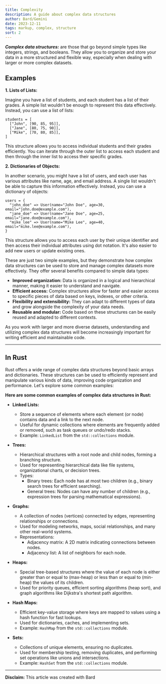 ```yaml
---
title: Complexity
description: A guide about complex data structures
author: Bard/Gemini
date: 2023-12-11
tags: markup, complex, structure
sort: 2
---
```



***Complex data structures:*** are those that go beyond simple types like integers, strings, and booleans. They allow you to organize and store your data in a more structured and flexible way, especially when dealing with larger or more complex datasets.


## Examples

**1. Lists of Lists:**

Imagine you have a list of students, and each student has a list of their grades. A simple list wouldn't be enough to represent this data effectively. Instead, you can use a list of lists:

```
students = [
  ["John", [90, 85, 95]],
  ["Jane", [80, 75, 90]],
  ["Mike", [70, 80, 85]],
]
```

This structure allows you to access individual students and their grades efficiently. You can iterate through the outer list to access each student and then through the inner list to access their specific grades.

**2. Dictionaries of Objects:**

In another scenario, you might have a list of users, and each user has various attributes like name, age, and email address. A single list wouldn't be able to capture this information effectively. Instead, you can use a dictionary of objects:

```
users = {
  "john_doe" => User(name="John Doe", age=30, email="john.doe@example.com"),
  "jane_doe" => User(name="Jane Doe", age=25, email="jane.doe@example.com"),
  "mike_lee" => User(name="Mike Lee", age=40, email="mike.lee@example.com"),
}
```

This structure allows you to access each user by their unique identifier and then access their individual attributes using dot notation. It's also easier to add new users or update existing ones.

These are just two simple examples, but they demonstrate how complex data structures can be used to store and manage complex datasets more effectively. They offer several benefits compared to simple data types:

* **Improved organization:** Data is organized in a logical and hierarchical manner, making it easier to understand and navigate.
* **Efficient access:** Complex structures allow for faster and easier access to specific pieces of data based on keys, indexes, or other criteria.
* **Flexibility and extensibility:** They can adapt to different types of data and grow alongside the complexity of your data needs.
* **Reusable and modular:** Code based on these structures can be easily reused and adapted to different contexts.

As you work with larger and more diverse datasets, understanding and utilizing complex data structures will become increasingly important for writing efficient and maintainable code.

---

## In Rust

Rust offers a wide range of complex data structures beyond basic arrays and dictionaries. These structures can be used to efficiently represent and manipulate various kinds of data, improving code organization and performance. Let's explore some common examples:


 **Here are some common examples of complex data structures in Rust:**

- **Linked Lists:**
    - Store a sequence of elements where each element (or node) contains data and a link to the next node.
    - Useful for dynamic collections where elements are frequently added or removed, such as task queues or undo/redo stacks.
    - Example: `LinkedList` from the `std::collections` module.

- **Trees:**
    - Hierarchical structures with a root node and child nodes, forming a branching structure.
    - Used for representing hierarchical data like file systems, organizational charts, or decision trees.
    - Types:
      - Binary trees: Each node has at most two children (e.g., binary search trees for efficient searching).
      - General trees: Nodes can have any number of children (e.g., expression trees for parsing mathematical expressions).

- **Graphs:**
    - A collection of nodes (vertices) connected by edges, representing relationships or connections.
    - Used for modeling networks, maps, social relationships, and many other real-world systems.
    - Representations:
      - Adjacency matrix: A 2D matrix indicating connections between nodes.
      - Adjacency list: A list of neighbors for each node.

- **Heaps:**
    - Special tree-based structures where the value of each node is either greater than or equal to (max-heap) or less than or equal to (min-heap) the values of its children.
    - Used for priority queues, efficient sorting algorithms (heap sort), and graph algorithms like Dijkstra's shortest path algorithm.

- **Hash Maps:**
    - Efficient key-value storage where keys are mapped to values using a hash function for fast lookups.
    - Used for dictionaries, caches, and implementing sets.
    - Example: `HashMap` from the `std::collections` module.

- **Sets:**
    - Collections of unique elements, ensuring no duplicates.
    - Used for membership testing, removing duplicates, and performing set operations like unions and intersections.
    - Example: `HashSet` from the `std::collections` module.

---

**Disclaim:** This article was created with Bard






